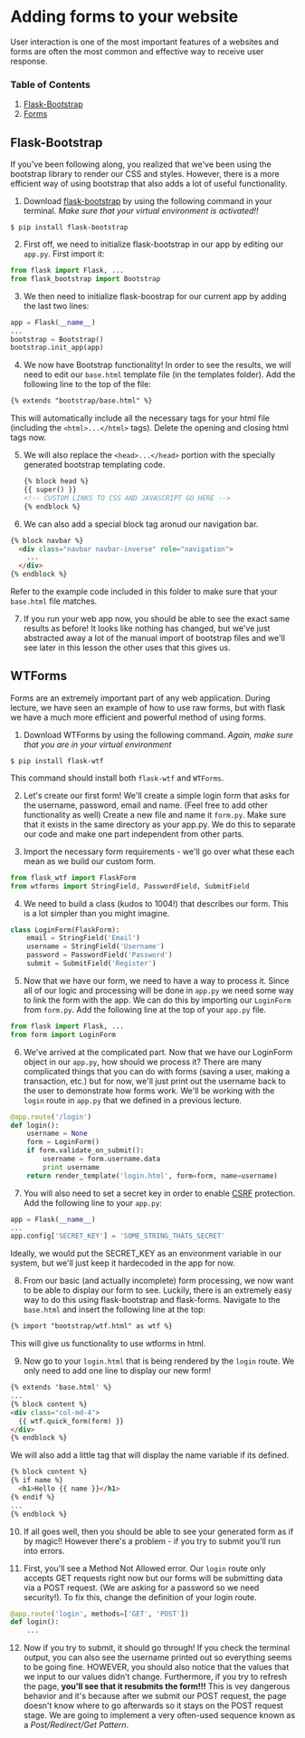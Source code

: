 # Adding forms to your website

User interaction is one of the most important features of a websites and forms are often the most common and effective way to receive user response.

### Table of Contents
1. [Flask-Bootstrap](#flask-bootstrap)
2. [Forms](#wtforms)


## Flask-Bootstrap
If you've been following along, you realized that we've been using the bootstrap library to render our CSS and styles. However, there is a more efficient way of using bootstrap that also adds a lot of useful functionality.

1. Download [flask-bootstrap](https://pythonhosted.org/Flask-Bootstrap/) by using the following command in your terminal. *Make sure that your virtual environment is activated!!*
  ```
  $ pip install flask-bootstrap
  ```

2. First off, we need to initialize flask-bootstrap in our app by editing our ```app.py```. First import it:
  ```python
  from flask import Flask, ...
  from flask_bootstrap import Bootstrap

  ```
3. We then need to initialize flask-boostrap for our current app by adding the last two lines:
  ```python
  app = Flask(__name__)
  ...
  bootstrap = Bootstrap()
  bootstrap.init_app(app)
  ```

4. We now have Bootstrap functionality! In order to see the results, we will need to edit our ```base.html``` template file (in the templates folder). Add the following line to the top of the file:
  ```html
  {% extends "bootstrap/base.html" %}
  ```
  This will automatically include all the necessary tags for your html file (including the ```<html>...</html>``` tags). Delete the opening and closing html tags now.

5. We will also replace the ```<head>...</head>``` portion with the specially generated bootstrap templating code.
    ```html
    {% block head %}
    {{ super() }}
    <!-- CUSTOM LINKS TO CSS AND JAVASCRIPT GO HERE -->
    {% endblock %}
    ```
6. We can also add a special block tag aronud our navigation bar.
  ```html
  {% block navbar %}
    <div class="navbar navbar-inverse" role="navigation">
      ...
    </div>
  {% endblock %}
  ```
  Refer to the example code included in this folder to make sure that your ```base.html``` file matches.

7. If you run your web app now, you should be able to see the exact same results as before! It looks like nothing has changed, but we've just abstracted away a lot of the manual import of bootstrap files and we'll see later in this lesson the other uses that this gives us.


## WTForms
Forms are an extremely important part of any web application. During lecture, we have seen an example of how to use raw forms, but with flask we have a much more efficient and powerful method of using forms.

1. Download WTForms by using the following command. *Again, make sure that you are in your virtual environment*
  ```
  $ pip install flask-wtf
  ```
  This command should install both ```flask-wtf``` and ```WTForms```.

2. Let's create our first form! We'll create a simple login form that asks for the username, password, email and name. (Feel free to add other functionality as well) Create a new file and name it ```form.py```. Make sure that it exists in the same directory as your app.py. We do this to separate our code and make one part independent from other parts.

3. Import the necessary form requirements - we'll go over what these each mean as we build our custom form.
  ```python
  from flask_wtf import FlaskForm
  from wtforms import StringField, PasswordField, SubmitField
  ```

4. We need to build a class (kudos to 1004!) that describes our form. This is a lot simpler than you might imagine.
  ```python
  class LoginForm(FlaskForm):
      email = StringField('Email')
      username = StringField('Username')
      password = PasswordField('Password')
      submit = SubmitField('Register')
  ```

5. Now that we have our form, we need to have a way to process it. Since all of our logic and processing will be done in ```app.py``` we need some way to link the form with the app. We can do this by importing our ```LoginForm``` from ```form.py```. Add the following line at the top of your ```app.py``` file.
  ```python
  from flask import Flask, ...
  from form import LoginForm
  ```

6. We've arrived at the complicated part. Now that we have our LoginForm object in our ```app.py```, how should we process it? There are many complicated things that you can do with forms (saving a user, making a transaction, etc.) but for now, we'll just print out the username back to the user to demonstrate how forms work. We'll be working with the ```login``` route in ```app.py``` that we defined in a previous lecture.
  ```python
  @app.route('/login')
  def login():
      username = None
      form = LoginForm()
      if form.validate_on_submit():
          username = form.username.data
          print username
      return render_template('login.html', form=form, name=username)
  ```

7. You will also need to set a secret key in order to enable [CSRF](https://en.wikipedia.org/wiki/Cross-site_request_forgery) protection. Add the following line to your ```app.py```:
  ```python
  app = Flask(__name__)
  ...
  app.config['SECRET_KEY'] = 'SOME_STRING_THATS_SECRET'
  ```
  Ideally, we would put the SECRET_KEY as an environment variable in our system, but we'll just keep it hardecoded in the app for now.

8. From our basic (and actually incomplete) form processing, we now want to be able to display our form to see. Luckily, there is an extremely easy way to do this using flask-bootstrap and flask-forms. Navigate to the ```base.html``` and insert the following line at the top:
  ```html
  {% import "bootstrap/wtf.html" as wtf %}
  ```
  This will give us functionality to use wtforms in html.

9. Now go to your ```login.html``` that is being rendered by the ```login``` route. We only need to add one line to display our new form!
  ```html
  {% extends 'base.html' %}
  ...
  {% block content %}
  <div class="col-md-4">
    {{ wtf.quick_form(form) }}
  </div>
  {% endblock %}

  ```
  We will also add a little tag that will display the name variable if its defined.
  ```html
  {% block content %}
  {% if name %}
    <h1>Hello {{ name }}</h1>
  {% endif %}
  ...
  {% endblock %}
  ```
10. If all goes well, then you should be able to see your generated form as if by magic!! However there's a problem - if you try to submit you'll run into errors.

11. First, you'll see a Method Not Allowed error. Our ```login``` route only accepts GET requests right now but our forms will be submitting data via a POST request. (We are asking for a password so we need security!). To fix this, change the definition of your login route.
  ```python
  @app.route('login', methods=['GET', 'POST'])
  def login():
      ...
  ```

12. Now if you try to submit, it should go through! If you check the terminal output, you can also see the username printed out so everything seems to be going fine. HOWEVER, you should also notice that the values that we input to our values didn't change. Furthermore, if you try to refresh the page, **you'll see that it resubmits the form!!!** This is vey dangerous behavior and it's because after we submit our POST request, the page doesn't know where to go afterwards so it stays on the POST request stage. We are going to implement a very often-used sequence known as a *Post/Redirect/Get Pattern*.

